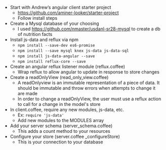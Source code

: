 - Start with Andrew’s angular client starter project
  * https://github.com/aminer-looker/starter-project
  * Follow install steps
- Create a Mysql database of your choosing
  * I used https://github.com/nmaster/usdanl-sr28-mysql to create a db of nutrition facts
- Install js-data and reflux via npm
  * `npm install --save-dev es6-promise`
  * `npm install --save mysql knex js-data js-data-sql`
  * `npm install js-data-angular --save`
  * `npm install reflux-core --save`
- Create an angular reflux listener module (reflux.coffee)
  * Wrap reflux to allow angular to update in response to store changes
- Create a readOnlyView (read_only_view.coffee)
  * A readOnlyview is an immutable representation of a piece of data. It should be immutable and throw errors when attempts to change it are made
  * In order to change a readOnlyView, the user must use a reflux action to call for a change in the model's store
- In client.coffee, require any new modules, js-data, etc.
  * Ex: `require 'js-data'`
  * Add new modules to the MODULES array
- Add your server schema (server_schema.coffee)
  * This adds a count method to your resources
- Configure your store (server.coffee  _configureStore)
  * This is your connection to your database
